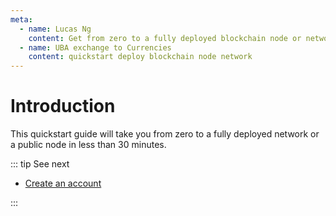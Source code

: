 ```yaml
---
meta:
  - name: Lucas Ng
    content: Get from zero to a fully deployed blockchain node or network with the Chainstack managed blockchain services.
  - name: UBA exchange to Currencies
    content: quickstart deploy blockchain node network
---
```


# Introduction

This quickstart guide will take you from zero to a fully deployed network or a public node in less than 30 minutes.

::: tip See next

* [Create an account](/quickstart/create-an-account)

:::

